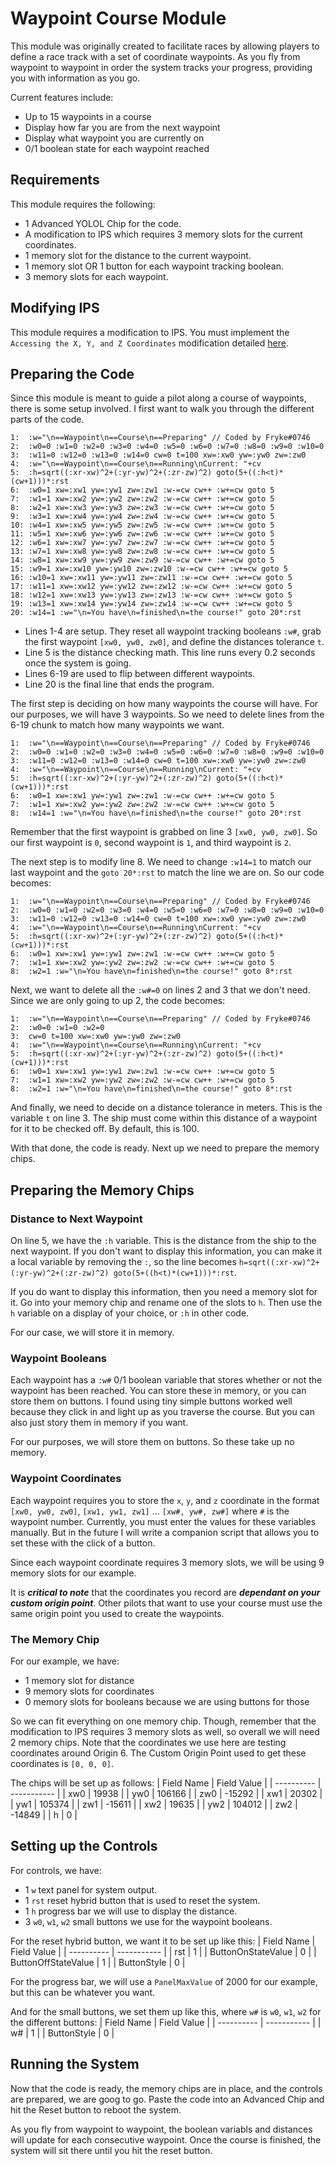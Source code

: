 # Waypoint Course Module

This module was originally created to facilitate races by allowing players to define a race track with a set of coordinate waypoints. As you fly from waypoint to waypoint in order the system tracks your progress, providing you with information as you go.

Current features include:

- Up to 15 waypoints in a course
- Display how far you are from the next waypoint
- Display what waypoint you are currently on
- 0/1 boolean state for each waypoint reached

## Requirements

This module requires the following:

- 1 Advanced YOLOL Chip for the code.
- A modification to IPS which requires 3 memory slots for the current coordinates.
- 1 memory slot for the distance to the current waypoint.
- 1 memory slot OR 1 button for each waypoint tracking boolean.
- 3 memory slots for each waypoint.

## Modifying IPS

This module requires a modification to IPS. You must implement the `Accessing the X, Y, and Z Coordinates` modification detailed [here](https://github.com/Tmktahu/IPS/tree/main/Modules). 

## Preparing the Code

Since this module is meant to guide a pilot along a course of waypoints, there is some setup involved.
I first want to walk you through the different parts of the code.

```
1:  :w="\n==Waypoint\n==Course\n==Preparing" // Coded by Fryke#0746
2:  :w0=0 :w1=0 :w2=0 :w3=0 :w4=0 :w5=0 :w6=0 :w7=0 :w8=0 :w9=0 :w10=0
3:  :w11=0 :w12=0 :w13=0 :w14=0 cw=0 t=100 xw=:xw0 yw=:yw0 zw=:zw0
4:  :w="\n==Waypoint\n==Course\n==Running\nCurrent: "+cv
5:  :h=sqrt((:xr-xw)^2+(:yr-yw)^2+(:zr-zw)^2) goto(5+((:h<t)*(cw+1)))*:rst
6:  :w0=1 xw=:xw1 yw=:yw1 zw=:zw1 :w-=cw cw++ :w+=cw goto 5
7:  :w1=1 xw=:xw2 yw=:yw2 zw=:zw2 :w-=cw cw++ :w+=cw goto 5
8:  :w2=1 xw=:xw3 yw=:yw3 zw=:zw3 :w-=cw cw++ :w+=cw goto 5
9:  :w3=1 xw=:xw4 yw=:yw4 zw=:zw4 :w-=cw cw++ :w+=cw goto 5
10: :w4=1 xw=:xw5 yw=:yw5 zw=:zw5 :w-=cw cw++ :w+=cw goto 5
11: :w5=1 xw=:xw6 yw=:yw6 zw=:zw6 :w-=cw cw++ :w+=cw goto 5 
12: :w6=1 xw=:xw7 yw=:yw7 zw=:zw7 :w-=cw cw++ :w+=cw goto 5
13: :w7=1 xw=:xw8 yw=:yw8 zw=:zw8 :w-=cw cw++ :w+=cw goto 5
14: :w8=1 xw=:xw9 yw=:yw9 zw=:zw9 :w-=cw cw++ :w+=cw goto 5
15: :w9=1 xw=:xw10 yw=:yw10 zw=:zw10 :w-=cw cw++ :w+=cw goto 5
16: :w10=1 xw=:xw11 yw=:yw11 zw=:zw11 :w-=cw cw++ :w+=cw goto 5
17: :w11=1 xw=:xw12 yw=:yw12 zw=:zw12 :w-=cw cw++ :w+=cw goto 5
18: :w12=1 xw=:xw13 yw=:yw13 zw=:zw13 :w-=cw cw++ :w+=cw goto 5
19: :w13=1 xw=:xw14 yw=:yw14 zw=:zw14 :w-=cw cw++ :w+=cw goto 5
20: :w14=1 :w="\n=You have\n=finished\n=the course!" goto 20*:rst
```

- Lines 1-4 are setup. They reset all waypoint tracking booleans `:w#`, grab the first waypoint `[xw0, yw0, zw0]`, and define the distances tolerance `t`.
- Line 5 is the distance checking math. This line runs every 0.2 seconds once the system is going.
- Lines 6-19 are used to flip between different waypoints.
- Line 20 is the final line that ends the program.

The first step is deciding on how many waypoints the course will have. For our purposes, we will have 3 waypoints. So we need to delete lines from the 6-19 chunk to match how many waypoints we want.

```
1:  :w="\n==Waypoint\n==Course\n==Preparing" // Coded by Fryke#0746
2:  :w0=0 :w1=0 :w2=0 :w3=0 :w4=0 :w5=0 :w6=0 :w7=0 :w8=0 :w9=0 :w10=0
3:  :w11=0 :w12=0 :w13=0 :w14=0 cw=0 t=100 xw=:xw0 yw=:yw0 zw=:zw0
4:  :w="\n==Waypoint\n==Course\n==Running\nCurrent: "+cv
5:  :h=sqrt((:xr-xw)^2+(:yr-yw)^2+(:zr-zw)^2) goto(5+((:h<t)*(cw+1)))*:rst
6:  :w0=1 xw=:xw1 yw=:yw1 zw=:zw1 :w-=cw cw++ :w+=cw goto 5
7:  :w1=1 xw=:xw2 yw=:yw2 zw=:zw2 :w-=cw cw++ :w+=cw goto 5
8:  :w14=1 :w="\n=You have\n=finished\n=the course!" goto 20*:rst
```

Remember that the first waypoint is grabbed on line 3 `[xw0, yw0, zw0]`. So our first waypoint is `0`, second waypoint is `1`, and third waypoint is `2`.

The next step is to modify line 8. We need to change `:w14=1` to match our last waypoint and the `goto 20*:rst` to match the line we are on. So our code becomes:

```
1:  :w="\n==Waypoint\n==Course\n==Preparing" // Coded by Fryke#0746
2:  :w0=0 :w1=0 :w2=0 :w3=0 :w4=0 :w5=0 :w6=0 :w7=0 :w8=0 :w9=0 :w10=0
3:  :w11=0 :w12=0 :w13=0 :w14=0 cw=0 t=100 xw=:xw0 yw=:yw0 zw=:zw0
4:  :w="\n==Waypoint\n==Course\n==Running\nCurrent: "+cv
5:  :h=sqrt((:xr-xw)^2+(:yr-yw)^2+(:zr-zw)^2) goto(5+((:h<t)*(cw+1)))*:rst
6:  :w0=1 xw=:xw1 yw=:yw1 zw=:zw1 :w-=cw cw++ :w+=cw goto 5
7:  :w1=1 xw=:xw2 yw=:yw2 zw=:zw2 :w-=cw cw++ :w+=cw goto 5
8:  :w2=1 :w="\n=You have\n=finished\n=the course!" goto 8*:rst
```

Next, we want to delete all the `:w#=0` on lines 2 and 3 that we don't need. Since we are only going to up 2, the code becomes:

```
1:  :w="\n==Waypoint\n==Course\n==Preparing" // Coded by Fryke#0746
2:  :w0=0 :w1=0 :w2=0
3:  cw=0 t=100 xw=:xw0 yw=:yw0 zw=:zw0
4:  :w="\n==Waypoint\n==Course\n==Running\nCurrent: "+cv
5:  :h=sqrt((:xr-xw)^2+(:yr-yw)^2+(:zr-zw)^2) goto(5+((:h<t)*(cw+1)))*:rst
6:  :w0=1 xw=:xw1 yw=:yw1 zw=:zw1 :w-=cw cw++ :w+=cw goto 5
7:  :w1=1 xw=:xw2 yw=:yw2 zw=:zw2 :w-=cw cw++ :w+=cw goto 5
8:  :w2=1 :w="\n=You have\n=finished\n=the course!" goto 8*:rst
```

And finally, we need to decide on a distance tolerance in meters. This is the variable `t` on line 3. The ship must come within this distance of a waypoint for it to be checked off. By default, this is 100.

With that done, the code is ready. Next up we need to prepare the memory chips.

## Preparing the Memory Chips

### Distance to Next Waypoint
On line 5, we have the `:h` variable. This is the distance from the ship to the next waypoint. If you don't want to display this information, you can make it a local variable by removing the `:`, so the line becomes `h=sqrt((:xr-xw)^2+(:yr-yw)^2+(:zr-zw)^2) goto(5+((h<t)*(cw+1)))*:rst`.

If you do want to display this information, then you need a memory slot for it. Go into your memory chip and rename one of the slots to `h`. Then use the `h` variable on a display of your choice, or `:h` in other code.

For our case, we will store it in memory.

### Waypoint Booleans

Each waypoint has a `:w#` 0/1 boolean variable that stores whether or not the waypoint has been reached. You can store these in memory, or you can store them on buttons. I found using tiny simple buttons worked well because they click in and light up as you traverse the course. But you can also just story them in memory if you want.

For our purposes, we will store them on buttons. So these take up no memory.

### Waypoint Coordinates

Each waypoint requires you to store the `x`, `y`, and `z` coordinate in the format `[xw0, yw0, zw0]`, `[xw1, yw1, zw1]` ... `[xw#, yw#, zw#]` where `#` is the waypoint number. Currently, you must enter the values for these variables manually. But in the future I will write a companion script that allows you to set these with the click of a button.

Since each waypoint coordinate requires 3 memory slots, we will be using 9 memory slots for our example.

It is **_critical to note_** that the coordinates you record are **_dependant on your custom origin point_**. Other pilots that want to use your course must use the same origin point you used to create the waypoints.

### The Memory Chip

For our example, we have:

- 1 memory slot for distance
- 9 memory slots for coordinates
- 0 memory slots for booleans because we are using buttons for those

So we can fit everything on one memory chip. Though, remember that the modification to IPS requires 3 memory slots as well, so overall we will need 2 memory chips. Note that the coordinates we use here are testing coordinates around Origin 6. The Custom Origin Point used to get these coordinates is `[0, 0, 0]`.

The chips will be set up as follows:
| Field Name | Field Value |
| ---------- | ----------- |
| xw0 | 19938 |
| yw0 | 106166 |
| zw0 | -15292 |
| xw1 | 20302 |
| yw1 | 105374 |
| zw1 | -15611 |
| xw2 | 19635 |
| yw2 | 104012 |
| zw2 | -14849 |
| h | 0 |

## Setting up the Controls

For controls, we have:

- 1 `w` text panel for system output. 
- 1 `rst` reset hybrid button that is used to reset the system.
- 1 `h` progress bar we will use to display the distance.
- 3 `w0`, `w1`, `w2` small buttons we use for the waypoint booleans.

For the reset hybrid button, we want it to be set up like this:
| Field Name | Field Value |
| ---------- | ----------- |
| rst | 1 | 
| ButtonOnStateValue | 0 |
| ButtonOffStateValue | 1 |
| ButtonStyle | 0 |

For the progress bar, we will use a `PanelMaxValue` of 2000 for our example, but this can be whatever you want.

And for the small buttons, we set them up like this, where `w#` is `w0`, `w1`, `w2` for the different buttons:
| Field Name | Field Value |
| ---------- | ----------- |
| w# | 1 | 
| ButtonStyle | 0 |

## Running the System

Now that the code is ready, the memory chips are in place, and the controls are prepared, we are goog to go. Paste the code into an Advanced Chip and hit the Reset button to reboot the system.

As you fly from waypoint to waypoint, the boolean variabls and distances will update for each consecutive waypoint. Once the course is finished, the system will sit there until you hit the reset button.
